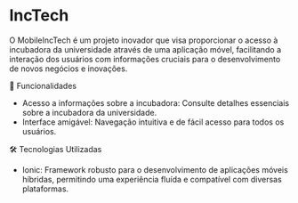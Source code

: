 # IncTech

O MobileIncTech é um projeto inovador que visa proporcionar o acesso à incubadora da universidade através de uma aplicação móvel, facilitando a interação dos usuários com informações cruciais para o desenvolvimento de novos negócios e inovações.

🚀 Funcionalidades

- Acesso a informações sobre a incubadora: Consulte detalhes essenciais sobre a incubadora da universidade.
- Interface amigável: Navegação intuitiva e de fácil acesso para todos os usuários.

🛠️ Tecnologias Utilizadas

- Ionic: Framework robusto para o desenvolvimento de aplicações móveis híbridas, permitindo uma experiência fluída e compatível com diversas plataformas.
